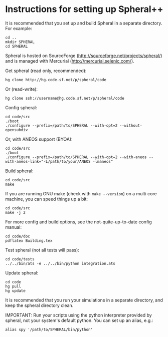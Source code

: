 Instructions for setting up Spheral++
=====================================

It is recommended that you set up and build Spheral in a separate directory.
For example:

    cd ..
    mkdir SPHERAL
    cd SPHERAL

Spheral is hosted on SourceForge (http://sourceforge.net/projects/spheral/)
and is managed with Mercurial (http://mercurial.selenic.com/). 

Get spheral (read only, recommended):

    hg clone http://hg.code.sf.net/p/spheral/code

Or (read-write):

    hg clone ssh://username@hg.code.sf.net/p/spheral/code

Config spheral:

    cd code/src
    ./boot
    ./configure --prefix=/path/to/SPHERAL --with-opt=2 --without-opensubdiv

Or, with ANEOS support (BYOA):

    cd code/src
    ./boot
    ./configure --prefix=/path/to/SPHERAL --with-opt=2 --with-aneos --with-aneos-link="-L/path/to/your/ANEOS -lmaneos"

Build spheral:

    cd code/src
    make

If you are running GNU make (check with `make --version`) on a multi core machine,
you can speed things up a bit:

    cd code/src
    make -j 2
    
For more config and build options, see the not-quite-up-to-date config manual:

    cd code/doc
    pdflatex Building.tex

Test spheral (not all tests will pass):

    cd code/tests
    ../../bin/ats -e ../../bin/python integration.ats

Update spheral: 

    cd code
    hg pull
    hg update

It is recommended that you run your simulations in a separate directory, and keep
the spheral directory clean.

IMPORTANT: Run your scripts using the python interpreter provided by spheral, not
your system's default python. You can set up an alias, e.g.:

    alias spy '/path/to/SPHERAL/bin/python'
